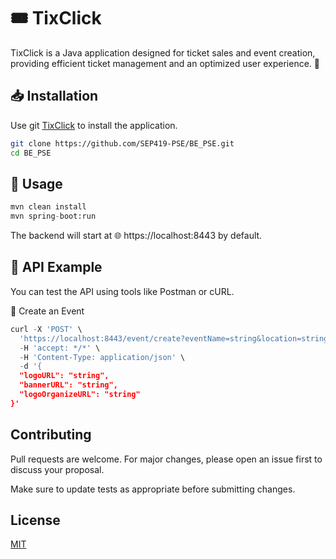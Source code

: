 # 🎟️ TixClick 

TixClick is a Java application designed for ticket sales and event creation, providing efficient ticket management and an optimized user experience. 🚀  

## 📥 Installation  

Use git [TixClick](https://github.com/SEP419-PSE/BE_PSE) to install the application.  

```bash
git clone https://github.com/SEP419-PSE/BE_PSE.git
cd BE_PSE
```

## 🚀 Usage

```python
mvn clean install
mvn spring-boot:run
```
The backend will start at 🌐 https://localhost:8443 by default.
## 🔗 API Example


You can test the API using tools like Postman or cURL.

🎫 Create an Event
```python
curl -X 'POST' \
  'https://localhost:8443/event/create?eventName=string&location=string&typeEvent=string&description=string&categoryId=0' \
  -H 'accept: */*' \
  -H 'Content-Type: application/json' \
  -d '{
  "logoURL": "string",
  "bannerURL": "string",
  "logoOrganizeURL": "string"
}'
```
## Contributing
Pull requests are welcome. For major changes, please open an issue first to discuss your proposal.

Make sure to update tests as appropriate before submitting changes.
## License

[MIT](https://choosealicense.com/licenses/mit/)
